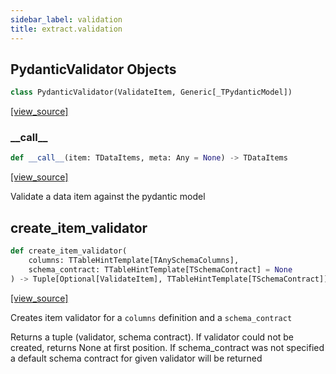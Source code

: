 ```yaml
---
sidebar_label: validation
title: extract.validation
---
```


## PydanticValidator Objects

```python
class PydanticValidator(ValidateItem, Generic[_TPydanticModel])
```

[[view_source]](https://github.com/dlt-hub/dlt/blob/e9c9ecfa8a644fdb516dd74aabca3bf75bafb154/dlt/extract/validation.py#L17)

### \_\_call\_\_

```python
def __call__(item: TDataItems, meta: Any = None) -> TDataItems
```

[[view_source]](https://github.com/dlt-hub/dlt/blob/e9c9ecfa8a644fdb516dd74aabca3bf75bafb154/dlt/extract/validation.py#L33)

Validate a data item against the pydantic model

## create\_item\_validator

```python
def create_item_validator(
    columns: TTableHintTemplate[TAnySchemaColumns],
    schema_contract: TTableHintTemplate[TSchemaContract] = None
) -> Tuple[Optional[ValidateItem], TTableHintTemplate[TSchemaContract]]
```

[[view_source]](https://github.com/dlt-hub/dlt/blob/e9c9ecfa8a644fdb516dd74aabca3bf75bafb154/dlt/extract/validation.py#L58)

Creates item validator for a `columns` definition and a `schema_contract`

Returns a tuple (validator, schema contract). If validator could not be created, returns None at first position.
If schema_contract was not specified a default schema contract for given validator will be returned

